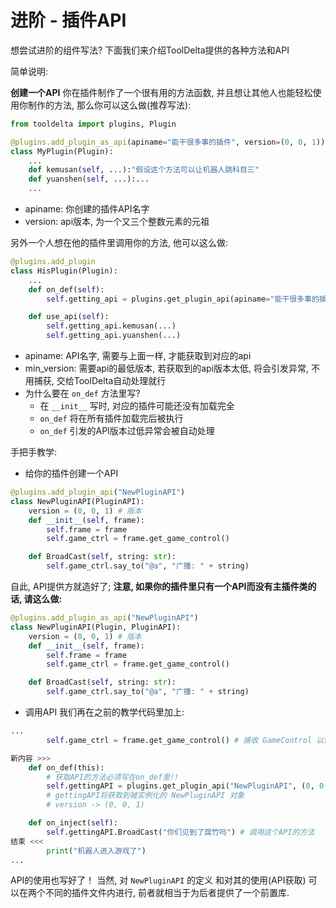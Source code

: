 # 进阶 - 插件API

想尝试进阶的组件写法? 下面我们来介绍ToolDelta提供的各种方法和API

简单说明:

<b>创建一个API</b>
你在插件制作了一个很有用的方法函数, 并且想让其他人也能轻松使用你制作的方法, 那么你可以这么做(推荐写法):

```python
from tooldelta import plugins, Plugin

@plugins.add_plugin_as_api(apiname="能干很多事的插件", version=(0, 0, 1))
class MyPlugin(Plugin):
    ...
    def kemusan(self, ...):"假设这个方法可以让机器人跳科目三"
    def yuanshen(self, ...):...
    ...
```
 - apiname: 你创建的插件API名字
 - version: api版本, 为一个又三个整数元素的元祖

另外一个人想在他的插件里调用你的方法, 他可以这么做:
```python
@plugins.add_plugin
class HisPlugin(Plugin):
    ...
    def on_def(self):
        self.getting_api = plugins.get_plugin_api(apiname="能干很多事的插件", min_version=(0, 0, 1))

    def use_api(self):
        self.getting_api.kemusan(...)
        self.getting_api.yuanshen(...)
```
 - apiname: API名字, 需要与上面一样, 才能获取到对应的api
 - min_version: 需要api的最低版本, 若获取到的api版本太低, 将会引发异常, 不用捕获, 交给ToolDelta自动处理就行
 - 为什么要在 `on_def` 方法里写?
    - 在 `__init__` 写时, 对应的插件可能还没有加载完全
    - `on_def` 将在所有插件加载完后被执行
    - `on_def` 引发的API版本过低异常会被自动处理


手把手教学:
- 给你的插件创建一个API
```python
@plugins.add_plugin_api("NewPluginAPI")
class NewPluginAPI(PluginAPI):
    version = (0, 0, 1) # 版本
    def __init__(self, frame):
        self.frame = frame
        self.game_ctrl = frame.get_game_control()

    def BroadCast(self, string: str):
        self.game_ctrl.say_to("@a", "广播: " + string)
```
自此, API提供方就造好了;
<b>注意, 如果你的插件里只有一个API而没有主插件类的话, 请这么做:</b>
```python
@plugins.add_plugin_as_api("NewPluginAPI")
class NewPluginAPI(Plugin, PluginAPI):
    version = (0, 0, 1) # 版本
    def __init__(self, frame):
        self.frame = frame
        self.game_ctrl = frame.get_game_control()

    def BroadCast(self, string: str):
        self.game_ctrl.say_to("@a", "广播: " + string)
```
- 调用API
我们再在之前的教学代码里加上:
```python
...
        self.game_ctrl = frame.get_game_control() # 接收 GameControl 以便之后使用

新内容 >>>
    def on_def(this):
        # 获取API的方法必须写在on_def里!!
        self.gettingAPI = plugins.get_plugin_api("NewPluginAPI", (0, 0, 1)) # 获取API, 第二个参数是要求的api的最低版本
        # gettingAPI将获取到被实例化的 NewPluginAPI 对象
        # version -> (0, 0, 1)

    def on_inject(self):
        self.gettingAPI.BroadCast("你们见到了腐竹吗") # 调用这个API的方法
结束 <<<
        print("机器人进入游戏了")
...
```
API的使用也写好了！
当然, 对 `NewPluginAPI` 的定义 和对其的使用(API获取) 可以在两个不同的插件文件内进行,
前者就相当于为后者提供了一个前置库.